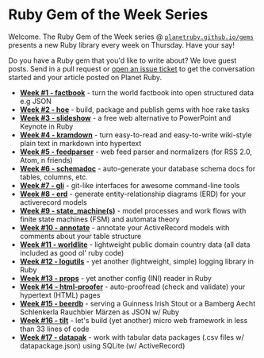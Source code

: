 # Ruby Gem of the Week Series

Welcome. The Ruby Gem of the Week series @
[`planetruby.github.io/gems`](http://planetruby.github.io/gems)
presents a new Ruby library every week on Thursday.
Have your say!

Do you have a Ruby gem that you'd like to write about?
We love guest posts. Send in a pull request or
[open an issue ticket](https://github.com/planetruby/gems/issues)
to get the conversation started and your article posted on Planet Ruby.


- [**Week #1 - factbook**](01-factbook.md) - turn the world factbook into open structured data e.g JSON
- [**Week #2 - hoe**](02-hoe.md) - build, package and publish gems with hoe rake tasks
- [**Week #3 - slideshow**](03-slideshow.md) - a free web alternative to PowerPoint and Keynote in Ruby
- [**Week #4 - kramdown**](04-kramdown.md) - turn easy-to-read and easy-to-write wiki-style plain text in markdown into hypertext
- [**Week #5 - feedparser**](05-feedparser.md) - web feed parser and normalizers (for RSS 2.0, Atom, n friends)
- [**Week #6 - schemadoc**](06-schemadoc.md) - auto-generate your database schema docs for tables, columns, etc.
- [**Week #7 - gli**](07-gli.md) - git-like interfaces for awesome command-line tools
- [**Week #8 - erd**](08-erd.md) - generate entity-relationship diagrams (ERD) for your activerecord models
- [**Week #9 - state_machine(s)**](09-state-machine.md) - model processes and work flows with finite state machines (FSM) and automata theory
- [**Week #10 - annotate**](10-annotate.md) - annotate your ActiveRecord models with comments about your table structure
- [**Week #11 - worldlite**](11-worldlite.md) - lightweight public domain country data (all data included as good ol' ruby code)
- [**Week #12 - logutils**](12-logutils.md) - yet another (lightweight, simple) logging library in Ruby
- [**Week #13 - props**](13-props.md) - yet another config (INI) reader in Ruby
- [**Week #14 - html-proofer**](14-html-proofer.md) - auto-proofread (check and validate) your hypertext (HTML) pages
- [**Week #15 - beerdb**](15-beerdb.md)  - serving a Guinness Irish Stout or a Bamberg Aecht Schlenkerla Rauchbier Märzen as JSON w/ Ruby
- [**Week #16 - tilt**](16-tild.md) - let's build (yet another) micro web framework in less than 33 lines of code
- [**Week #17 - datapak**](17-datapak.md) - work with tabular data packages (.csv files w/ datapackage.json) using SQLite (w/ ActiveRecord)
